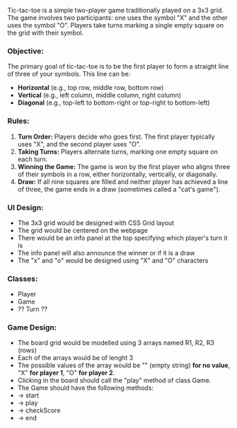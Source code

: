 Tic-tac-toe is a simple two-player game traditionally played on a 3x3 grid. 
The game involves two participants: one uses the symbol "X" and the other uses the symbol "O". 
Players take turns marking a single empty square on the grid with their symbol.

### Objective:
The primary goal of tic-tac-toe is to be the first player to form a straight line of three of your symbols. This line can be:
- **Horizontal** (e.g., top row, middle row, bottom row)
- **Vertical** (e.g., left column, middle column, right column)
- **Diagonal** (e.g., top-left to bottom-right or top-right to bottom-left)

### Rules:
1. **Turn Order:** Players decide who goes first. The first player typically uses "X", and the second player uses "O".
2. **Taking Turns:** Players alternate turns, marking one empty square on each turn.
3. **Winning the Game:** The game is won by the first player who aligns three of their symbols in a row, either horizontally, vertically, or diagonally.
4. **Draw:** If all nine squares are filled and neither player has achieved a line of three, the game ends in a draw (sometimes called a "cat's game").

### UI Design:
- The 3x3 grid would be designed with CSS Grid layout
- The grid would be centered on the webpage
- There would be an info panel at the top specifying which player's turn it is
- The info panel will also announce the winner or if it is a draw
- The "x" and "o" would be designed using "X" and "O" characters

### Classes:
- Player
- Game
- ?? Turn ??

### Game Design:
- The board grid would be modelled using 3 arrays named R1, R2, R3 (rows)
- Each of the arrays would be of lenght 3
- The possible values of the array would be "" (empty string) __for no value__, "X" __for player 1__, "O" __for player 2__.
- Clicking in the board should call the "play" method of class Game.
- The Game should have the following methods:
- -> start
- -> play
- -> checkScore
- -> end
 
